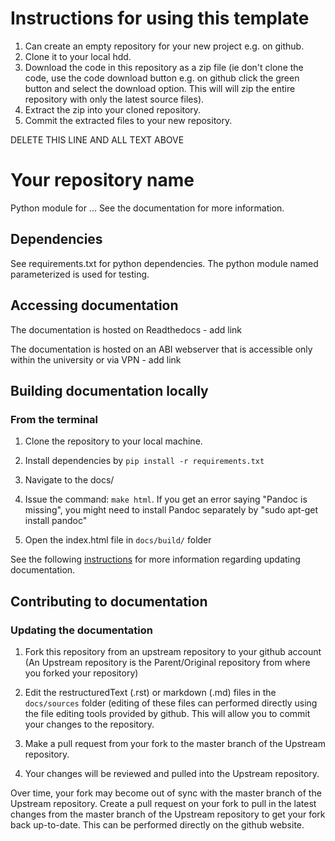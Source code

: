 # Instructions for using this template

1. Can create an empty repository for your new project e.g. on github.
2. Clone it to your local hdd.
3. Download the code in this repository as a zip file (ie don't clone the code, use the code download button e.g. on github click the green button and select the download option. This will will zip the entire repository with only the latest source files). 
4. Extract the zip into your cloned repository.
5. Commit the extracted files to your new repository.

DELETE THIS LINE AND ALL TEXT ABOVE 

# Your repository name

Python module for ...
See the documentation for more information.

## Dependencies

See requirements.txt for python dependencies.
The python module named parameterized is used for testing.

## Accessing documentation

The documentation is hosted on Readthedocs - add link

The documentation is hosted on an ABI webserver that is accessible only within
the university or via VPN - add link

## Building documentation locally

### From the terminal
1. Clone the repository to your local machine.

2. Install dependencies by `pip install -r requirements.txt`

3. Navigate to the docs/

4. Issue the command: `make html`. If you get an error saying "Pandoc is missing", you might need to install Pandoc separately by "sudo apt-get install pandoc"

5. Open the index.html file in `docs/build/` folder

See the following [instructions](https://research-software-development-tutorials.readthedocs.io/en/latest/beginner/documenting_code/updating_documentation.html#updating-documentation) for more information regarding updating documentation.

## Contributing to documentation

### Updating the documentation
1. Fork this repository from an upstream repository to your github account (An Upstream repository is the Parent/Original repository from where you forked your repository)

2. Edit the restructuredText (.rst) or markdown (.md) files in the 
`docs/sources` folder (editing of these files can performed directly using the 
file editing tools provided by github. This will allow you to commit your 
changes to the repository.

3. Make a pull request from your fork to the master branch of the Upstream repository.

4. Your changes will be reviewed and pulled into the Upstream repository.

Over time, your fork may become out of sync with the master branch of the Upstream repository. Create a pull request on your fork to pull in the latest changes from the master branch of the Upstream repository to get your fork back up-to-date. This can be performed directly on the github website.


